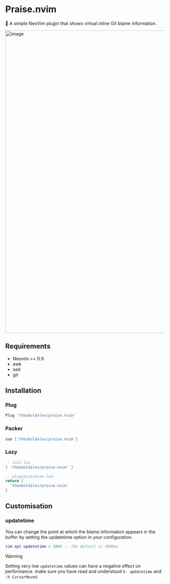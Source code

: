 # Praise.nvim

🙏 A simple NeoVim plugin that shows virtual inline Git blame information.

<img width="956" alt="image" src="https://github.com/user-attachments/assets/319f6461-6413-46d0-9794-8c14bd87212f">

## Requirements
- Neovim >= 0.9
- awk
- sed
- git

## Installation

### Plug
```lua
Plug 'theoboldalex/praise.nvim'
```

### Packer
```lua
use {'theoboldalex/praise.nvim'}
```

### Lazy
```lua
-- init.lua
{ 'theoboldalex/praise.nvim' }

-- plugins/praise.lua
return {
  'theoboldalex/praise.nvim'
}
```

## Customisation

### updatetime
You can change the point at which the blame information appears in the buffer by setting the updatetime option in your configuration.

```lua
vim.opt.updatetime = 1000 -- the default is 4000ms
```
> [!WARNING]
> 
> Setting very low `updatetime` values can have a negative effect on performance. make sure you have read and understood `h: updatetime` and `:h CursorMoved`.



